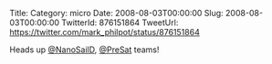 Title: 
Category: micro
Date: 2008-08-03T00:00:00
Slug: 2008-08-03T00:00:00
TwitterId: 876151864
TweetUrl: https://twitter.com/mark_philpot/status/876151864

Heads up [@NanoSailD](https://twitter.com/NanoSailD), [@PreSat](https://twitter.com/PreSat) teams!